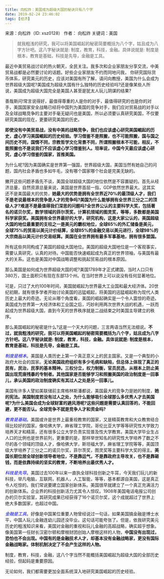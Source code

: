 ```yaml
---
title: 向松祚：美国成为超级大国的秘诀只有八个字
date: 2019-02-24 23:46:02
tags: [经济]
---
```

来源：向松祚（ID: xsz0128） 作者： 向松祚
关键词：美国

> 就我粗浅的研究，我可以将美国崛起的秘密简要概括为八个字，姑且成为八字方针吧。这八字秘诀就是: 制度，教育，科技，金融。具体说就是: 制度是根本，教育是基础，科技是先导，金融是工具。

最近中美贸易战讨论的热火朝天，全民关注。我多次和企业家朋友分享交流，中美贸易战都是必然要讨论的话题。好些企业家朋友不约而同地问我， 你研究国际货币体系，研究美元的历史，应该对美国有所了解，请问向教授，美国为什么会成为世界超级大国呢?美国成为超级大国有什么独特的历史经验吗?还是像某些人所说，美国成为超级大国完全是美国人甚至是犹太人玩儿阴谋的结果?

善哉斯问!常言说得好，最值得尊重的人是你的对手，最值得研究的也是你的对手，美国国家安全战略已经将中国列为美国的竞争对手，我们应对贸易战的对手以及全球战略竞争的主要对手毫无疑问也是美国，所以必须要认真研究美国，不仅要研究美国的现在，更要研究美国的历史。

**即使没有中美贸易战，没有中美的战略竞争，我们也应该虚心研究美国崛起的历史，虚心学习美国崛起的历史经验。学习借鉴不是照搬，也不可能照搬，国与国之间历史不同，国情不同，宗教哲学文化背景不同，所谓照搬根本不可能，相反，不能照搬也不是说我们不应该虚心学习借鉴别人。坦率说，中国今天最应该虚心研究，虚心学习借鉴的国家，首推美国。**

为什么呢?因为美国确实是世界第一强国，世界超级大国，美国当然有她自己的问题，国内社会矛盾也多如牛毛，没有哪个国家哪个社会是完美无缺的。

撇开这些问题矛盾先不谈，美国全球超级大国的地位依然是不容置疑的。首先从经济总量，自然资源总量来说，美国是世界首屈一指，GDP依然世界最大。这其实还不是美国最大的优势，**她最大的优势是拥有全世界近70%的最顶级人才，我们不是老说最根本的竞争是人才的竞争吗?美国为什么能够拥有全世界三分之二的顶级人才?难道不是最值得我们深思的问题吗?全世界公认的主要科学大奖，包括著名的诺贝尔奖，数学领域的菲尔茨奖，计算机领域的图灵奖，等等，多数都是美国科学家获奖。美国拥有全世界最好的大学，研究机构，这是大家公认的，美国超级大国的地位最重要的支柱之一是美元的霸权地位，全球65%的外汇储备是美元，全球75%的贸易以美元计价结算，全球85%的金融交易以美元进行，全球98%的大宗商品以美元计价交易结算。美国在全世界拥有最多军事基地，拥有很多盟国。**

所有这些共同构成了美国的超级大国地位。美国的超级大国地位是一个客观事实，需要认真研究，认真的对待。中国能否快速崛起成为真正的世界领袖，与美国有最大的关系。这也是美国对中国战略调整和挑起贸易战的根本原因。

那么美国是如何成为世界超级大国的呢?美国1789年才正式建国，当时人口只有380万，国土面积只有现在东部13个州。在当时世界上可以说没有任何显著地位。

可是，只过了大约100年时间，美国就崛起为世界最大工业国和最大经济体。20世纪初期，就有很多学者开始讨论美国的迅猛崛起，将美国的迅猛崛起称为现代人类历史上最大的奇迹。无论从哪个角度看，美国的崛起确实是一个令人震惊的奇迹。美国成为世界第一大经济体和工业国之后，巧妙利用两次世界大战的机遇，一跃而起成为世界超级大国，直到今天的世界秩序就是二战结束之时美国主导建立的秩序。

那么美国崛起的秘密是什么?这是一个天大的问题，三言两语当然无法细说。**不过，就我粗浅的研究，我可以将美国崛起的秘密简要概括为八个字，姑且成为八字方针吧。这八字秘诀就是: 制度，教育，科技，金融。具体说就是: 制度是根本，教育是基础，科技是先导，金融是工具。**

<font color=blue>*制度是根本*</font>。美国是人类历史上第一个真正意义上的民主国家。又是一个典型的小政府大社会的国家。**无论美国政府组织有多少毛病和缺陷，但总体上体现了真正的民有，民治，民享的基本精神。三权分立，权力制衡，官员民选，从根本上防止美国出现荒唐残暴的专制者。其他国家是否能够学习和照搬美国的政治制度是一回事儿，承认美国的政治制度确实有其过人之处是另一回事儿。**

美国有许多人譬如美联储前主席格林斯潘都说，美国最大的竞争力是她的制度，**她的宪法。美国制度若没有过人之处，为什么能够吸引全球那么多优秀人才去美国呢?为什么美国会成为全球财富的避风港呢?这些问题是需要认真回答的，不能回避，更不能否认。全球竞争不就是竞争人才和资金吗?**

<font color=blue>*教育是基础*</font>。美国或许是世界上最重视教育的国家，又是精英教育和大众教育结合得比较好的国家。像哈佛大学，麻省理工学院，哥伦比亚大学等等研究性大学致力培养天才和精英，还有很多公立大学负责实现普及性大学教育。美国大学毕业生占人口的比例也是世界前列，更重要的是，那样举世知名的研究性大学培养了数之不尽的各个领域的顶级人才，像哈佛大学，斯坦福大学，麻省理工学院等等，美国顶级大学培养了三分之二的诺贝尔奖，菲尔茨奖，图灵奖等主要科学大奖的得主。**美国长期位居全球创新领导者地位，不是靠运气，不是靠政府主导攻关，也不是靠砸钱，而是依靠持续的坚实的教育，不断培养出最优秀人才。**

<font color=blue>*科技是先导*</font>。美国过去100年以来一直执全球科技创新之牛耳，今天我们玩儿的新科技，举凡电脑，互联网，机器人，人工智能，等等，基本都源自美国，这是真正令人吃惊的。我们常说要建立国家创新体系。美国很早就建立了一个真正充满活力的创新体系。企业界的科技创新活力尤其令人惊叹。1908年美国电话电报公司创办的贝尔实验室，其研究成果已经获得了16个诺贝尔奖，这个成就超过了世界上绝大多数国家，也超过中国。

<font color=blue>*金融是工具*</font>。好像是中国某位重要人物曾经说过一句话，如果美国搞金融是博士水平，中国人玩儿金融连幼儿园还没毕业。这句话可能夸张了。但是，依我研究美元历史的粗浅知识来看，美国对金融的重视和玩儿金融的高超战略，确实超乎想象。像美国第一任财长汉密尔顿和摩根财团创始人摩根这样的人物，**中国没有出现过，恐怕也不会出现。中国有的是金融技术人才，却基本没有金融战略家，更没有国际金融战略家。体制机制决定了不会产生这样的人物。**

制度，教育，科技，金融，这八个字当然不能概括美国崛起为超级大国的全部历史经验，但起码是重要原因。

无论如何，我们都需要更加全面系统深入地研究美国崛起的历史经验。